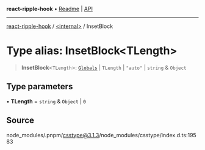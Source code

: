 **react-ripple-hook** • [Readme](../../README.md) \| [API](../../globals.md)

---

[react-ripple-hook](../../README.md) / [\<internal\>](../README.md) / InsetBlock

# Type alias: InsetBlock\<TLength\>

> **InsetBlock**\<`TLength`\>: [`Globals`](Globals.md) \| `TLength` \| `"auto"` \| `string` & `Object`

## Type parameters

• **TLength** = `string` & `Object` \| `0`

## Source

node_modules/.pnpm/csstype@3.1.3/node_modules/csstype/index.d.ts:19583
